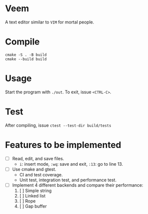 # Veem
A text editor similar to `VIM` for mortal people.

# Compile
```
cmake -S . -B build
cmake --build build
```

# Usage
Start the program with `./out`. To exit, issue `<CTRL-C>`.

# Test
After compiling, issue `ctest --test-dir build/tests`

# Features to be implemented
- [ ] Read, edit, and save files.
  - `i`: insert mode, `:wq`: save and exit, `:13`: go to line 13.
- [ ] Use cmake and gtest.
  - CI and test coverage.
  - Unit test, integration test, and performance test.
- [ ] Implement 4 different backends and compare their performance:
  1. [ ] Simple string
  2. [ ] Linked list
  3. [ ] Rope
  4. [ ] Gap buffer
